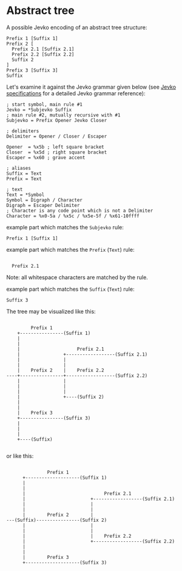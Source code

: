 # Abstract tree

A possible Jevko encoding of an abstract tree structure:

```
Prefix 1 [Suffix 1] 
Prefix 2 [
  Prefix 2.1 [Suffix 2.1] 
  Prefix 2.2 [Suffix 2.2] 
  Suffix 2
]
Prefix 3 [Suffix 3]
Suffix
```

Let's examine it against the Jevko grammar given below (see [Jevko specifications](https://github.com/jevko/specifications) for a detailed Jevko grammar reference):

```abnf
; start symbol, main rule #1
Jevko = *Subjevko Suffix
; main rule #2, mutually recursive with #1
Subjevko = Prefix Opener Jevko Closer

; delimiters
Delimiter = Opener / Closer / Escaper

Opener  = %x5b ; left square bracket 
Closer  = %x5d ; right square bracket
Escaper = %x60 ; grave accent

; aliases
Suffix = Text
Prefix = Text

; text
Text = *Symbol
Symbol = Digraph / Character
Digraph = Escaper Delimiter
; Character is any code point which is not a Delimiter
Character = %x0-5a / %x5c / %x5e-5f / %x61-10ffff
```

example part which matches the `Subjevko` rule:

```
Prefix 1 [Suffix 1] 
```

example part which matches the `Prefix` (`Text`) rule:

```

  Prefix 2.1 
```

Note: all whitespace characters are matched by the rule.

example part which matches the `Suffix` (`Text`) rule:

```
Suffix 3
```

The tree may be visualized like this:

```

         Prefix 1
    +----------------(Suffix 1)
    | 
    |
    |                     Prefix 2.1
    |                +------------------(Suffix 2.1) 
    |                |
    |                |
    |    Prefix 2    |    Prefix 2.2
----+----------------+------------------(Suffix 2.2) 
    |                |
    |                |
    |                |
    |                +----(Suffix 2)
    |
    |
    |    Prefix 3
    +----------------(Suffix 3)
    |
    |
    |
    +----(Suffix)
    
```

or like this:

```

               Prefix 1
      +--------------------(Suffix 1)
      | 
      |
      |                             Prefix 2.1
      |                        +------------------(Suffix 2.1) 
      |                        |
      |                        |
      |        Prefix 2        |
---(Suffix)----------------(Suffix 2)
      |                        |
      |                        |
      |                        |    Prefix 2.2
      |                        +------------------(Suffix 2.2) 
      |
      |
      |        Prefix 3
      +--------------------(Suffix 3)
    
```

